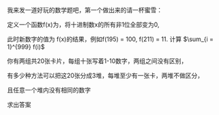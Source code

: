 我来发一道好玩的数学题吧，第一个做出来的请一杯蜜雪：

定义一个函数f(x)为，将十进制数x的所有非1位全部变为0,

此时新数字的值为 f(x)的结果，例如f(195) = 100, f(211) = 11.
计算 $\sum_{i = 1}^{999} f(i)$



你有两组共20张卡片，每组十张写着1-10数字，两组之间没有区别，

有多少种方法可以把这20张分成3堆，每堆至少有一张卡，两堆不做区分，

且任意一个堆内没有相同的数字

求出答案